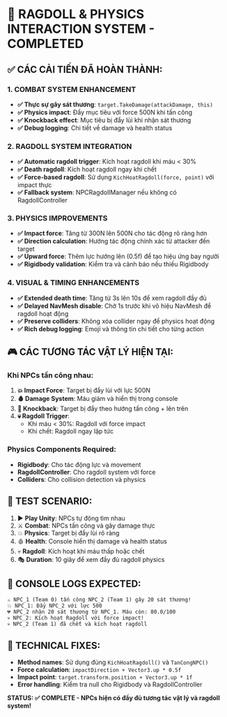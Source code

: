 # 🎯 RAGDOLL & PHYSICS INTERACTION SYSTEM - COMPLETED

## ✅ **CÁC CẢI TIẾN ĐÃ HOÀN THÀNH:**

### **1. COMBAT SYSTEM ENHANCEMENT**
- **✅ Thực sự gây sát thương**: `target.TakeDamage(attackDamage, this)`
- **✅ Physics impact**: Đẩy mục tiêu với force 500N khi tấn công
- **✅ Knockback effect**: Mục tiêu bị đẩy lùi khi nhận sát thương
- **✅ Debug logging**: Chi tiết về damage và health status

### **2. RAGDOLL SYSTEM INTEGRATION**
- **✅ Automatic ragdoll trigger**: Kích hoạt ragdoll khi máu < 30%
- **✅ Death ragdoll**: Kích hoạt ragdoll ngay khi chết  
- **✅ Force-based ragdoll**: Sử dụng `KichHoatRagdoll(force, point)` với impact thực
- **✅ Fallback system**: NPCRagdollManager nếu không có RagdollController

### **3. PHYSICS IMPROVEMENTS**
- **✅ Impact force**: Tăng từ 300N lên 500N cho tác động rõ ràng hơn
- **✅ Direction calculation**: Hướng tác động chính xác từ attacker đến target
- **✅ Upward force**: Thêm lực hướng lên (0.5f) để tạo hiệu ứng bay người
- **✅ Rigidbody validation**: Kiểm tra và cảnh báo nếu thiếu Rigidbody

### **4. VISUAL & TIMING ENHANCEMENTS**
- **✅ Extended death time**: Tăng từ 3s lên 10s để xem ragdoll đầy đủ
- **✅ Delayed NavMesh disable**: Chờ 1s trước khi vô hiệu NavMesh để ragdoll hoạt động
- **✅ Preserve colliders**: Không xóa collider ngay để physics hoạt động
- **✅ Rich debug logging**: Emoji và thông tin chi tiết cho từng action

## 🎮 **CÁC TƯƠNG TÁC VẬT LÝ HIỆN TẠI:**

### **Khi NPCs tấn công nhau:**
1. **💥 Impact Force**: Target bị đẩy lùi với lực 500N
2. **🩸 Damage System**: Máu giảm và hiển thị trong console
3. **🎯 Knockback**: Target bị đẩy theo hướng tấn công + lên trên
4. **💀 Ragdoll Trigger**: 
   - Khi máu < 30%: Ragdoll với force impact
   - Khi chết: Ragdoll ngay lập tức

### **Physics Components Required:**
- **Rigidbody**: Cho tác động lực và movement
- **RagdollController**: Cho ragdoll system với force
- **Colliders**: Cho collision detection và physics

## 🧪 **TEST SCENARIO:**
1. ▶️ **Play Unity**: NPCs tự động tìm nhau
2. ⚔️ **Combat**: NPCs tấn công và gây damage thực
3. 💥 **Physics**: Target bị đẩy lùi rõ ràng
4. 🩸 **Health**: Console hiển thị damage và health status  
5. 💀 **Ragdoll**: Kích hoạt khi máu thấp hoặc chết
6. 🎭 **Duration**: 10 giây để xem đầy đủ ragdoll physics

## 📝 **CONSOLE LOGS EXPECTED:**
```
⚔️ NPC_1 (Team 0) tấn công NPC_2 (Team 1) gây 20 sát thương!
💥 NPC_1: Đẩy NPC_2 với lực 500
💔 NPC_2 nhận 20 sát thương từ NPC_1. Máu còn: 80.0/100
💀 NPC_2: Kích hoạt Ragdoll với force impact!
💀 NPC_2 (Team 1) đã chết và kích hoạt ragdoll
```

## 🔧 **TECHNICAL FIXES:**
- **Method names**: Sử dụng đúng `KichHoatRagdoll()` và `TanCongNPC()`
- **Force calculation**: `impactDirection + Vector3.up * 0.5f`
- **Impact point**: `target.transform.position + Vector3.up * 1f`
- **Error handling**: Kiểm tra null cho Rigidbody và RagdollController

**STATUS: ✅ COMPLETE - NPCs hiện có đầy đủ tương tác vật lý và ragdoll system!**
